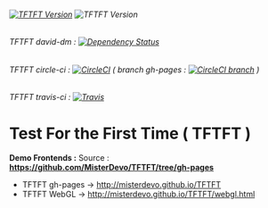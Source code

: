 ###### [![TFTFT Version](https://img.shields.io/badge/D-Heroku_App-746cac.svg?style=flat-square)](https://tftft.herokuapp.com/) ![TFTFT Version](https://img.shields.io/badge/TFTFT_Version-1.0.0-green.svg?style=flat-square)
###### TFTFT david-dm : [![Dependency Status](https://img.shields.io/david/misterdevo/TFTFT.svg)](https://david-dm.org/misterdevo/TFTFT)
###### TFTFT circle-ci : [![CircleCI](https://img.shields.io/circleci/project/MisterDevo/TFTFT/master.svg)](https://circleci.com/gh/MisterDevo/TFTFT/tree/master) ( branch gh-pages : [![CircleCI branch](https://img.shields.io/circleci/project/MisterDevo/TFTFT/gh-pages.svg)](https://circleci.com/gh/MisterDevo/TFTFT/tree/gh-pages) )
###### TFTFT travis-ci : [![Travis](https://img.shields.io/travis/MisterDevo/TFTFT/master.svg)](https://travis-ci.org/MisterDevo/TFTFT/branches)

# Test For the First Time ( TFTFT )

**Demo Frontends :** Source :     **https://github.com/MisterDevo/TFTFT/tree/gh-pages**

* TFTFT gh-pages -> http://misterdevo.github.io/TFTFT  
* TFTFT WebGL -> http://misterdevo.github.io/TFTFT/webgl.html
